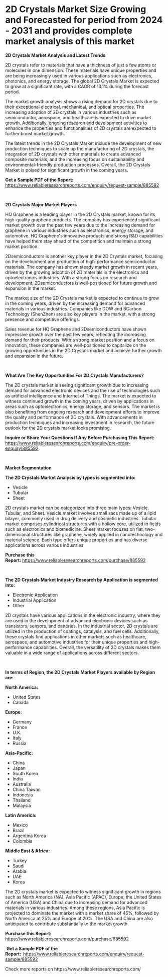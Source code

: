 <p><h1>2D Crystals Market Size Growing and Forecasted for period from 2024 - 2031 and provides complete market analysis of this market</h1></p><p><strong>2D Crystals Market Analysis and Latest Trends</strong></p>
<p><p>2D crystals refer to materials that have a thickness of just a few atoms or molecules in one dimension. These materials have unique properties and are being increasingly used in various applications such as electronics, photonics, and energy storage. The global 2D Crystals Market is expected to grow at a significant rate, with a CAGR of 13.1% during the forecast period.</p><p>The market growth analysis shows a rising demand for 2D crystals due to their exceptional electrical, mechanical, and optical properties. The increasing adoption of 2D crystals in various industries such as semiconductor, aerospace, and healthcare is expected to drive market growth. Additionally, ongoing research and development activities to enhance the properties and functionalities of 2D crystals are expected to further boost market growth.</p><p>The latest trends in the 2D Crystals Market include the development of new production techniques to scale up the manufacturing of 2D crystals, the integration of 2D crystals with other materials to create advanced composite materials, and the increasing focus on sustainability and environmental-friendly production processes. Overall, the 2D Crystals Market is poised for significant growth in the coming years.</p></p>
<p><strong>Get a Sample PDF of the Report:&nbsp;</strong> <a href="https://www.reliableresearchreports.com/enquiry/request-sample/885592">https://www.reliableresearchreports.com/enquiry/request-sample/885592</a></p>
<p>&nbsp;</p>
<p><strong>2D Crystals Major Market Players</strong></p>
<p><p>HQ Graphene is a leading player in the 2D Crystals market, known for its high-quality graphene products. The company has experienced significant market growth over the past few years due to the increasing demand for graphene in various industries such as electronics, energy storage, and automotive. HQ Graphene's innovative products and strong R&D capabilities have helped them stay ahead of the competition and maintain a strong market position.</p><p>2Dsemiconductors is another key player in the 2D Crystals market, focusing on the development and production of high-performance semiconductor materials. The company has shown steady market growth in recent years, driven by the growing adoption of 2D materials in the electronics and optoelectronics industries. With a strong focus on research and development, 2Dsemiconductors is well-positioned for future growth and expansion in the market.</p><p>The market size of the 2D Crystals market is expected to continue to grow in the coming years, driven by the increasing demand for advanced materials in various industries. Companies like DOW and 6Carbon Technology (ShenZhen) are also key players in the market, with a strong presence and competitive offerings.</p><p>Sales revenue for HQ Graphene and 2Dsemiconductors have shown impressive growth over the past few years, reflecting the increasing demand for their products. With a strong market position and a focus on innovation, these companies are well-positioned to capitalize on the growing opportunities in the 2D Crystals market and achieve further growth and expansion in the future.</p></p>
<p>&nbsp;</p>
<p><strong>What Are The Key Opportunities For 2D Crystals Manufacturers?</strong></p>
<p><p>The 2D crystals market is seeing significant growth due to increasing demand for advanced electronic devices and the rise of technologies such as artificial intelligence and Internet of Things. The market is expected to witness continued growth in the coming years, driven by applications in areas such as optoelectronics, energy storage, and sensors. The market is also benefiting from ongoing research and development efforts to improve the quality and performance of 2D crystals. With advancements in production techniques and increasing investment in research, the future outlook for the 2D crystals market looks promising.</p></p>
<p><strong>Inquire or Share Your Questions If Any Before Purchasing This Report:</strong> <a href="https://www.reliableresearchreports.com/enquiry/pre-order-enquiry/885592">https://www.reliableresearchreports.com/enquiry/pre-order-enquiry/885592</a></p>
<p>&nbsp;</p>
<p><strong>Market Segmentation</strong></p>
<p><strong>The 2D Crystals Market Analysis by types is segmented into:</strong></p>
<p><ul><li>Vesicle</li><li>Tubular</li><li>Sheet</li></ul></p>
<p><p>2D crystals market can be categorized into three main types: Vesicle, Tubular, and Sheet. Vesicle market involves small sacs made up of a lipid bilayer, commonly used in drug delivery and cosmetic industries. Tubular market comprises cylindrical structures with a hollow core, utilized in fields such as electronics and biomedicine. Sheet market focuses on flat, two-dimensional structures like graphene, widely applied in nanotechnology and material science. Each type offers unique properties and has diverse applications across various industries.</p></p>
<p><strong>Purchase this Report:&nbsp;</strong><a href="https://www.reliableresearchreports.com/purchase/885592">https://www.reliableresearchreports.com/purchase/885592</a></p>
<p>&nbsp;</p>
<p><strong>The 2D Crystals Market Industry Research by Application is segmented into:</strong></p>
<p><ul><li>Electronic Application</li><li>Industrial Application</li><li>Other</li></ul></p>
<p><p>2D crystals have various applications in the electronic industry, where they are used in the development of advanced electronic devices such as transistors, sensors, and batteries. In the industrial sector, 2D crystals are utilized in the production of coatings, catalysis, and fuel cells. Additionally, these crystals find applications in other markets such as healthcare, aerospace, and automotive industries for their unique properties and high-performance capabilities. Overall, the versatility of 2D crystals makes them valuable in a wide range of applications across different sectors.</p></p>
<p>&nbsp;</p>
<p><strong>In terms of Region, the 2D Crystals Market Players available by Region are:</strong></p>
<p>
    <p> <strong> North America: </strong>
        <ul>
            <li>United States</li>
            <li>Canada</li>
        </ul>
        </p> 
    <p> <strong> Europe: </strong>
        <ul>
            <li>Germany</li>
            <li>France</li>
            <li>U.K.</li>
            <li>Italy</li>
            <li>Russia</li>
        </ul>
        </p> 
    <p> <strong> Asia-Pacific: </strong>
        <ul>
            <li>China</li>
            <li>Japan</li>
            <li>South Korea</li>
            <li>India</li>
            <li>Australia</li>
            <li>China Taiwan</li>
            <li>Indonesia</li>
            <li>Thailand</li>
            <li>Malaysia</li>
        </ul>
        </p> 
    <p> <strong> Latin America: </strong>
        <ul>
            <li>Mexico</li>
            <li>Brazil</li>
            <li>Argentina Korea</li>
            <li>Colombia</li>
        </ul>
        </p> 
    <p> <strong> Middle East & Africa: </strong>
        <ul>
            <li>Turkey</li>
            <li>Saudi</li>
            <li>Arabia</li>
            <li>UAE</li>
            <li>Korea</li>
        </ul>
    </p>
    </p>
<p><p>The 2D crystals market is expected to witness significant growth in regions such as North America (NA), Asia Pacific (APAC), Europe, the United States of America (USA) and China due to increasing demand for advanced materials in various industries. Among these regions, Asia Pacific is projected to dominate the market with a market share of 45%, followed by North America at 25% and Europe at 20%. The USA and China are also anticipated to contribute substantially to the market growth.</p></p>
<p><strong>Purchase this Report: </strong><a href="https://www.reliableresearchreports.com/purchase/885592">https://www.reliableresearchreports.com/purchase/885592</a></p>
<p>&nbsp;<strong>Get a Sample PDF of the Report:&nbsp;&nbsp;</strong><a href="https://www.reliableresearchreports.com/enquiry/request-sample/885592">https://www.reliableresearchreports.com/enquiry/request-sample/885592</a></p>
<p><strong></strong></p>
<p>Check more reports on https://www.reliableresearchreports.com/</p>